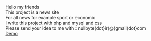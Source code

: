 Hello my friends
</br>
This project is a news site
</br>
For all news for example sport or economic
</br>
I write this project with php and mysql and css 
</br>
Please send your idea to me with : nullbyte{dot}ir{@}gmail{dot}com
</br>
<a href="http://www.nullbyte.ir/Project/">Demo</a>
</br>
